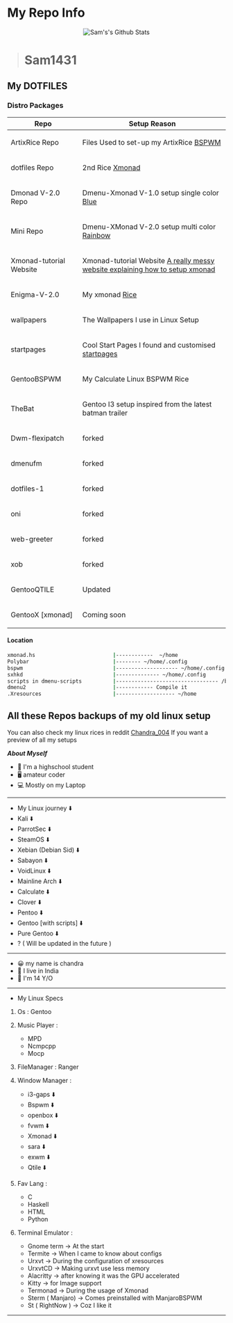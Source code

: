 # My Repo Info

<p align="center">
  <img alt="Sam's's Github Stats" src="https://github-readme-stats.vercel.app/api?username=Sam1431&show_icons=true&include_all_commits=true&hide_border=true" 
/>
<!--  <img alt="profile pic" width="195px" src="https://avatars2.githubusercontent.com/u/26059688?s=460&u=d41b000a62eab50d000c3da604d151cec27bd850&v=4" />  -->
<!--  <img src="https://github-readme-stats.anuraghazra1.vercel.app/api/top-langs/?username=Sam1431&hide=ruby,perl&hide_border=true" />  -->
</p>

> # Sam1431

## My DOTFILES

### Distro Packages
|Repo|Setup Reason|
|:---:|:---:|
|<p align=left>ArtixRice Repo                                      | <p align=left>Files Used to set-up my ArtixRice  [BSPWM](https://github.com/Sam1431/ArtixRice)|                                            
|<p align=left>dotfiles Repo                                       | <p align=left>2nd Rice [Xmonad](https://github.com/Sam1431/dotfiles)|
|<p align=left>Dmonad V-2.0 Repo                                   | <p align=left>Dmenu-Xmonad V-1.0 setup single color [Blue](https://github.com/Sam1431/DMonad)|                                             
|<p align=left>Mini Repo                                           | <p align=left>Dmenu-XMonad V-2.0 setup multi color [Rainbow](https://github.com/Sam1431/Mini)|                                             
|<p align=left>Xmonad-tutorial Website                             | <p align=left>Xmonad-tutorial Website [A really messy website explaining how to setup xmonad](https://sam1431.github.io/xmonad-tutorial/)|
|<p align=left>Enigma-V-2.0                                        | <p align=left>My xmonad [Rice](https://github.com/Sam1431/Enigma-V-2.0)|
|<p align=left>wallpapers                                          | <p align=left>The Wallpapers I use in Linux Setup|
|<p align=left>startpages                                          | <p align=left>Cool Start Pages I found and customised [startpages](https://github.com/Sam1431/startpages)|
|<p align=left>GentooBSPWM                                         | <p align=left>My Calculate Linux BSPWM Rice|
|<p align=left>TheBat                                              | <p align=left>Gentoo I3 setup inspired from the latest batman trailer|
|<p align=left>Dwm-flexipatch                                      | <p align=left>forked                                                 |
|<p align=left>dmenufm                                             | <p align=left>forked                                                 |
|<p align=left>dotfiles-1                                          | <p align=left>forked                                                 |
|<p align=left>oni                                                 | <p align=left>forked                                                 |
|<p align=left>web-greeter                                         | <p align=left>forked                                                 |
|<p align=left>xob                                                 | <p align=left>forked                                                 |
|<p align=left>GentooQTILE                                         | <p align=left>Updated                                                |
|<p align=left>GentooX [xmonad]                                    | <p align=left>Coming soon                                            |

#### Location
```sh
xmonad.hs                         |------------  ~/home
Polybar                           |-------- ~/home/.config
bspwm                             |-------------------- ~/home/.config
sxhkd                             |-------------- ~/home/.config
scripts in dmenu-scripts          |--------------------------------- /bin
dmenu2                            |------------ Compile it 
.Xresources                       |------------------- ~/home

```

## All these Repos backups of my old linux setup
You can also check my linux rices in reddit [ Chandra_004](https://www.reddit.com/user/chandra_004)
If you want a preview of all my setups


***About Myself*** 
- 🏫 I'm a highschool student 
- 🖥️ amateur coder
- 💻 Mostly on my Laptop

****

- My Linux journey ⬇️
- Kali ⬇️
- ParrotSec ⬇️ 
- SteamOS ⬇️
- Xebian (Debian Sid) ⬇️
- Sabayon ⬇️
- VoidLinux ⬇️
- Mainline Arch ⬇️
- Calculate ⬇️
- Clover ⬇️
- Pentoo ⬇️
- Gentoo [with scripts] ⬇️
- Pure Gentoo ⬇️
- ? ( Will be updated in the future ) 

****

- 😀 my name is chandra
- 💖 I live in India
- 👦 I'm 14 Y/O

****

- My Linux Specs

1. Os : Gentoo

2. Music Player : 
   * MPD  
   * Ncmpcpp
   * Mocp
   
3. FileManager :  Ranger

4. Window Manager : 
   * i3-gaps ⬇️
   * Bspwm   ⬇️
   * openbox ⬇️
   * fvwm    ⬇️   
   * Xmonad  ⬇️
   * sara    ⬇️
   * exwm    ⬇️ 
   * Qtile   ⬇️
   
5. Fav Lang : 
   * C  
   * Haskell 
   * HTML 
   * Python

6. Terminal Emulator : 
   * Gnome term ->        At the start
   * Termite ->           When I came to know about configs
   * Urxvt ->             During the configuration of xresources
   * UrxvtCD ->           Making urxvt use less memory 
   * Alacritty ->         after knowing it was the GPU accelerated 
   * Kitty ->             for Image support
   * Termonad ->          During the usage of Xmonad
   * Sterm ( Manjaro) ->  Comes preinstalled with ManjaroBSPWM
   * St ( RightNow )  ->  Coz I like it 

****
